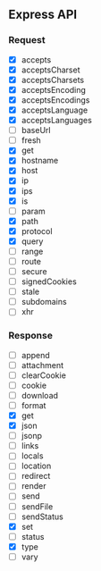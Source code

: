 
## Express API

### Request

- [x] accepts
- [x] acceptsCharset
- [x] acceptsCharsets
- [x] acceptsEncoding
- [x] acceptsEncodings
- [x] acceptsLanguage
- [x] acceptsLanguages
- [ ] baseUrl
- [ ] fresh
- [x] get
- [x] hostname
- [x] host
- [x] ip
- [x] ips
- [x] is
- [ ] param
- [x] path
- [x] protocol
- [x] query
- [ ] range
- [ ] route
- [ ] secure
- [ ] signedCookies
- [ ] stale
- [ ] subdomains
- [ ] xhr

### Response

- [ ] append
- [ ] attachment
- [ ] clearCookie
- [ ] cookie
- [ ] download
- [ ] format
- [x] get
- [x] json
- [ ] jsonp
- [ ] links
- [ ] locals
- [ ] location
- [ ] redirect
- [ ] render
- [ ] send
- [ ] sendFile
- [ ] sendStatus
- [x] set
- [ ] status
- [x] type
- [ ] vary
